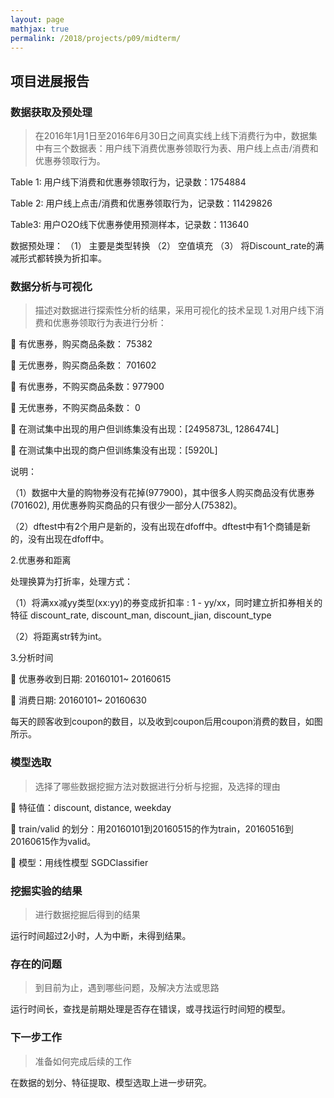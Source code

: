 ```yaml
---
layout: page
mathjax: true
permalink: /2018/projects/p09/midterm/
---
```


## 项目进展报告

### 数据获取及预处理

> 在2016年1月1日至2016年6月30日之间真实线上线下消费行为中，数据集中有三个数据表：用户线下消费优惠券领取行为表、用户线上点击/消费和优惠券领取行为。

Table 1: 用户线下消费和优惠券领取行为，记录数：1754884

Table 2: 用户线上点击/消费和优惠券领取行为，记录数：11429826

Table3: 用户O2O线下优惠券使用预测样本，记录数：113640

数据预处理：
（1）	主要是类型转换
（2）	空值填充
（3）	将Discount_rate的满减形式都转换为折扣率。


### 数据分析与可视化

> 描述对数据进行探索性分析的结果，采用可视化的技术呈现
1.对用户线下消费和优惠券领取行为表进行分析：

	有优惠券，购买商品条数：   75382

	无优惠券，购买商品条数：  701602

	有优惠券，不购买商品条数：977900

	无优惠券，不购买商品条数：     0

	在测试集中出现的用户但训练集没有出现：[2495873L, 1286474L]

	在测试集中出现的商户但训练集没有出现：[5920L]

说明：

（1）数据中大量的购物券没有花掉(977900)，其中很多人购买商品没有优惠券(701602), 用优惠券购买商品的只有很少一部分人(75382)。

（2）dftest中有2个用户是新的，没有出现在dfoff中。dftest中有1个商铺是新的，没有出现在dfoff中。

2.优惠券和距离

处理换算为打折率，处理方式：

（1）将满xx减yy类型(xx:yy)的券变成折扣率 : 1 - yy/xx，同时建立折扣券相关的特征 discount_rate, discount_man, discount_jian, discount_type

（2）将距离str转为int。

3.分析时间

	优惠券收到日期: 20160101~ 20160615

	消费日期: 20160101~ 20160630

每天的顾客收到coupon的数目，以及收到coupon后用coupon消费的数目，如图所示。




### 模型选取

> 选择了哪些数据挖掘方法对数据进行分析与挖掘，及选择的理由

	特征值：discount, distance, weekday 

	train/valid 的划分：用20160101到20160515的作为train，20160516到20160615作为valid。

	模型：用线性模型 SGDClassifier 

### 挖掘实验的结果

> 进行数据挖掘后得到的结果

运行时间超过2小时，人为中断，未得到结果。

### 存在的问题

> 到目前为止，遇到哪些问题，及解决方法或思路

运行时间长，查找是前期处理是否存在错误，或寻找运行时间短的模型。

### 下一步工作

> 准备如何完成后续的工作

在数据的划分、特征提取、模型选取上进一步研究。
